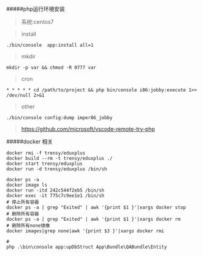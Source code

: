 #####php运行环境安装

> 系统:centos7

>install
```$php
./bin/console  app:install all=1
```

>mkdir

```$shell
mkdir -p var && chmod -R 0777 var
```
> cron 
```$shell
* * * * * cd /path/to/project && php bin/console i86:jobby:execute 1>> /dev/null 2>&1
```

>other
```$shell
./bin/console config:dump imper86_jobby
```

> https://github.com/microsoft/vscode-remote-try-php  

#####docker 相关

```$shell
docker rmi -f trensy/eduxplus
docker build --rm -t trensy/eduxplus ./
docker start trensy/eduxplus
docker run -d trensy/eduxplus /bin/sh

docker ps -a
docker image ls
docker run -itd 242c544f2eb5 /bin/sh
docker exec -it 775c7c9ee1e1 /bin/sh
# 停止所有容器
docker ps -a | grep "Exited" | awk '{print $1 }'|xargs docker stop
# 删除所有容器
docker ps -a | grep "Exited" | awk '{print $1 }'|xargs docker rm
# 删除所有none镜像
docker images|grep none|awk '{print $3 }'|xargs docker rmi

#
php .\bin\console app:upDbStruct App\Bundle\QABundle\Entity

```

